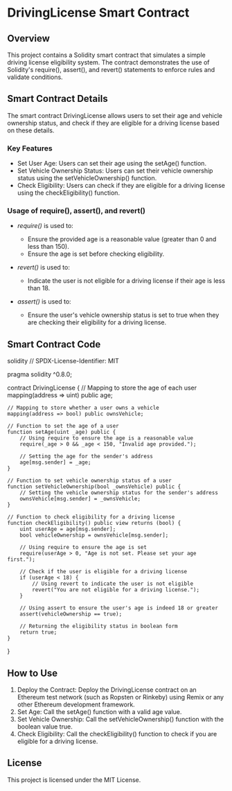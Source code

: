 # DrivingLicense Smart Contract

## Overview

This project contains a Solidity smart contract that simulates a simple driving license eligibility system. The contract demonstrates the use of Solidity's require(), assert(), and revert() statements to enforce rules and validate conditions.

## Smart Contract Details

The smart contract DrivingLicense allows users to set their age and vehicle ownership status, and check if they are eligible for a driving license based on these details.

### Key Features

- Set User Age: Users can set their age using the setAge() function.
- Set Vehicle Ownership Status: Users can set their vehicle ownership status using the setVehicleOwnership() function.
- Check Eligibility: Users can check if they are eligible for a driving license using the checkEligibility() function.

### Usage of require(), assert(), and revert()

- *require()* is used to:
  - Ensure the provided age is a reasonable value (greater than 0 and less than 150).
  - Ensure the age is set before checking eligibility.

- *revert()* is used to:
  - Indicate the user is not eligible for a driving license if their age is less than 18.

- *assert()* is used to:
  - Ensure the user's vehicle ownership status is set to true when they are checking their eligibility for a driving license.

## Smart Contract Code

solidity
// SPDX-License-Identifier: MIT

pragma solidity ^0.8.0;

contract DrivingLicense {
    // Mapping to store the age of each user
    mapping(address => uint) public age;

    // Mapping to store whether a user owns a vehicle
    mapping(address => bool) public ownsVehicle;

    // Function to set the age of a user
    function setAge(uint _age) public {
        // Using require to ensure the age is a reasonable value
        require(_age > 0 && _age < 150, "Invalid age provided.");

        // Setting the age for the sender's address
        age[msg.sender] = _age;
    }

    // Function to set vehicle ownership status of a user
    function setVehicleOwnership(bool _ownsVehicle) public {
        // Setting the vehicle ownership status for the sender's address
        ownsVehicle[msg.sender] = _ownsVehicle;
    }

    // Function to check eligibility for a driving license
    function checkEligibility() public view returns (bool) {
        uint userAge = age[msg.sender];
        bool vehicleOwnership = ownsVehicle[msg.sender];

        // Using require to ensure the age is set
        require(userAge > 0, "Age is not set. Please set your age first.");

        // Check if the user is eligible for a driving license
        if (userAge < 18) {
            // Using revert to indicate the user is not eligible
            revert("You are not eligible for a driving license.");
        }

        // Using assert to ensure the user's age is indeed 18 or greater
        assert(vehicleOwnership == true);

        // Returning the eligibility status in boolean form
        return true;
    }
}


## How to Use

1. Deploy the Contract: Deploy the DrivingLicense contract on an Ethereum test network (such as Ropsten or Rinkeby) using Remix or any other Ethereum development framework.
2. Set Age: Call the setAge() function with a valid age value.
3. Set Vehicle Ownership: Call the setVehicleOwnership() function with the boolean value true.
4. Check Eligibility: Call the checkEligibility() function to check if you are eligible for a driving license.

## License

This project is licensed under the MIT License.
